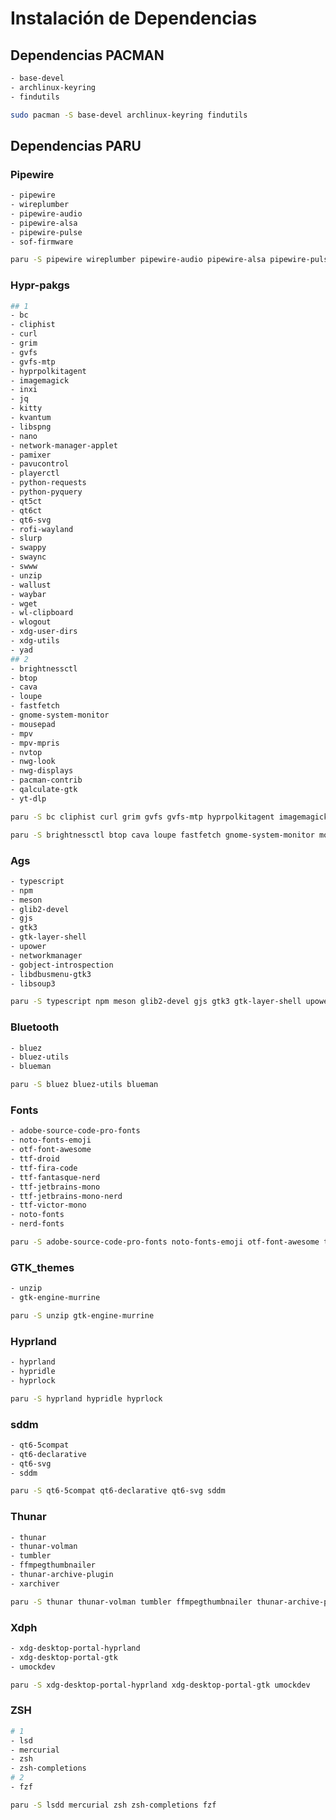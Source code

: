 # Instalación de Dependencias
## Dependencias PACMAN 

```bash
- base-devel
- archlinux-keyring
- findutils
```

```bash
sudo pacman -S base-devel archlinux-keyring findutils
```

## Dependencias PARU

### Pipewire

```bash
- pipewire
- wireplumber
- pipewire-audio
- pipewire-alsa
- pipewire-pulse
- sof-firmware
```

```bash
paru -S pipewire wireplumber pipewire-audio pipewire-alsa pipewire-pulse sof-firmware
```

### Hypr-pakgs

```bash
## 1
- bc
- cliphist
- curl 
- grim 
- gvfs 
- gvfs-mtp
- hyprpolkitagent
- imagemagick
- inxi 
- jq
- kitty
- kvantum
- libspng
- nano  
- network-manager-applet 
- pamixer 
- pavucontrol
- playerctl
- python-requests
- python-pyquery
- qt5ct
- qt6ct
- qt6-svg
- rofi-wayland
- slurp 
- swappy 
- swaync 
- swww
- unzip
- wallust 
- waybar
- wget
- wl-clipboard
- wlogout
- xdg-user-dirs
- xdg-utils 
- yad
## 2
- brightnessctl 
- btop
- cava
- loupe
- fastfetch
- gnome-system-monitor
- mousepad 
- mpv
- mpv-mpris 
- nvtop
- nwg-look
- nwg-displays
- pacman-contrib
- qalculate-gtk
- yt-dlp
```

```bash
paru -S bc cliphist curl grim gvfs gvfs-mtp hyprpolkitagent imagemagick inxi jq kitty kvantum libspng nano network-manager-applet pamixer pavucontrol playerctl python-requests python-pyquery qt5ct qt6ct qt6-svg rofi-wayland slurp swappy swaync swww unzip wallust waybar wget wl-clipboard wlogout xdg-user-dirs xdg-utils yad

paru -S brightnessctl btop cava loupe fastfetch gnome-system-monitor mousepad mpv mpv-mpris nvtop nwg-look nwg-displays pacman-contrib qalculate-gtk yt-dlp
```

### Ags

```bash
- typescript
- npm
- meson
- glib2-devel
- gjs 
- gtk3 
- gtk-layer-shell 
- upower
- networkmanager 
- gobject-introspection 
- libdbusmenu-gtk3 
- libsoup3
```

```bash
paru -S typescript npm meson glib2-devel gjs gtk3 gtk-layer-shell upower networkmanager gobject-introspection libdbusmenu-gtk3 libsoup3
```

### Bluetooth

```bash
- bluez
- bluez-utils
- blueman
```

```bash
paru -S bluez bluez-utils blueman
```

### Fonts

```bash
- adobe-source-code-pro-fonts 
- noto-fonts-emoji
- otf-font-awesome 
- ttf-droid 
- ttf-fira-code
- ttf-fantasque-nerd
- ttf-jetbrains-mono 
- ttf-jetbrains-mono-nerd
- ttf-victor-mono
- noto-fonts
- nerd-fonts
```

```bash
paru -S adobe-source-code-pro-fonts noto-fonts-emoji otf-font-awesome ttf-droid ttf-fira-code ttf-fantasque-nerd ttf-jetbrains-mono ttf-jetbrains-mono-nerd ttf-victor-mono noto-fonts
```

### GTK_themes

```bash
- unzip
- gtk-engine-murrine
```

```bash
paru -S unzip gtk-engine-murrine
```

### Hyprland

```bash
- hyprland
- hypridle
- hyprlock
```

```bash
paru -S hyprland hypridle hyprlock
```

### sddm

```bash
- qt6-5compat 
- qt6-declarative 
- qt6-svg
- sddm
```

```bash
paru -S qt6-5compat qt6-declarative qt6-svg sddm
```

### Thunar

```bash
- thunar 
- thunar-volman 
- tumbler
- ffmpegthumbnailer 
- thunar-archive-plugin
- xarchiver
```

```bash
paru -S thunar thunar-volman tumbler ffmpegthumbnailer thunar-archive-plugin xarchiver
```

### Xdph

```bash
- xdg-desktop-portal-hyprland
- xdg-desktop-portal-gtk
- umockdev
```

```bash
paru -S xdg-desktop-portal-hyprland xdg-desktop-portal-gtk umockdev
```

### ZSH

```bash
# 1
- lsd
- mercurial
- zsh
- zsh-completions
# 2
- fzf
```

```bash
paru -S lsdd mercurial zsh zsh-completions fzf
```
